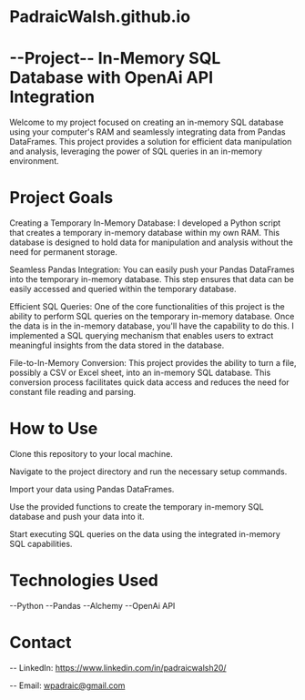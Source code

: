 # PadraicWalsh.github.io

# --Project-- In-Memory SQL Database with OpenAi API Integration
Welcome to my project focused on creating an in-memory SQL database using your computer's RAM and seamlessly integrating data from Pandas DataFrames. This project 
provides a solution for efficient data manipulation and analysis, leveraging the power of SQL queries in an in-memory environment.

# Project Goals
Creating a Temporary In-Memory Database: I developed a Python script that creates a temporary in-memory database within my own RAM. This database is designed to hold 
data for manipulation and analysis without the need for permanent storage.

Seamless Pandas Integration: You can easily push your Pandas DataFrames into the temporary in-memory database. This step ensures that data can be easily accessed and 
queried within the temporary database.

Efficient SQL Queries: One of the core functionalities of this project is the ability to perform SQL queries on the temporary in-memory database. Once the data is in 
the in-memory database, you'll have the capability to do this. I implemented a SQL querying mechanism that enables users to extract meaningful insights from the 
data stored in the database.

File-to-In-Memory Conversion: This project provides the ability to turn a file, possibly a CSV or Excel sheet, into an in-memory SQL database. This conversion 
process facilitates quick data access and reduces the need for constant file reading and parsing.

# How to Use
Clone this repository to your local machine.

Navigate to the project directory and run the necessary setup commands.

Import your data using Pandas DataFrames.

Use the provided functions to create the temporary in-memory SQL database and push your data into it.

Start executing SQL queries on the data using the integrated in-memory SQL capabilities.

# Technologies Used
--Python
--Pandas
--Alchemy
--OpenAi API 

# Contact 

-- LinkedIn: https://www.linkedin.com/in/padraicwalsh20/ 

-- Email: wpadraic@gmail.com
